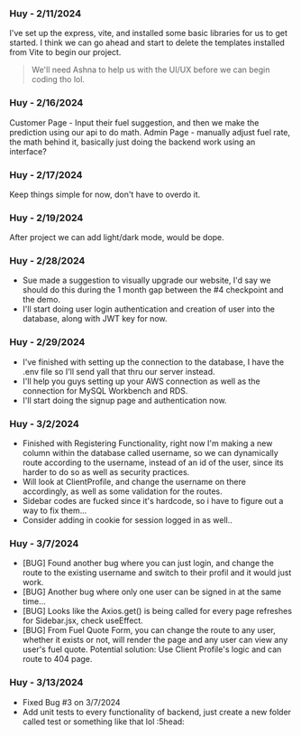 ### Huy - 2/11/2024
I've set up the express, vite, and installed some basic libraries for us to get started. 
I think we can go ahead and start to delete the templates installed from Vite to begin our project. 
> We'll need Ashna to help us with the UI/UX before we can begin coding tho lol.

### Huy - 2/16/2024
Customer Page - Input their fuel suggestion, and then we make the prediction using our api to do math.
Admin Page - manually adjust fuel rate, the math behind it, basically just doing the backend work using an interface?

### Huy - 2/17/2024
Keep things simple for now, don't have to overdo it.

### Huy - 2/19/2024
After project we can add light/dark mode, would be dope.

### Huy - 2/28/2024
- Sue made a suggestion to visually upgrade our website, I'd say we should do this during the 1 month gap between the #4 checkpoint and the demo.
- I'll start doing user login authentication and creation of user into the database, along with JWT key for now.

### Huy - 2/29/2024
- I've finished with setting up the connection to the database, I have the .env file so I'll send yall that thru our server instead.
- I'll help you guys setting up your AWS connection as well as the connection for MySQL Workbench and RDS.
- I'll start doing the signup page and authentication now.

### Huy - 3/2/2024
- Finished with Registering Functionality, right now I'm making a new column within the database called username, so we can dynamically route according to the username, instead of an id of the user, since its harder to do so as well as security practices.
- Will look at ClientProfile, and change the username on there accordingly, as well as some validation for the routes.
- Sidebar codes are fucked since it's hardcode, so i have to figure out a way to fix them...
- Consider adding in cookie for session logged in as well..
### Huy - 3/7/2024
- [BUG] Found another bug where you can just login, and change the route to the existing username and switch to their profil and it would just work.
- [BUG] Another bug where only one user can be signed in at the same time...
- [BUG] Looks like the Axios.get() is being called for every page refreshes for Sidebar.jsx, check useEffect.
- [BUG] From Fuel Quote Form, you can change the route to any user, whether it exists or not, will render the page and any user can view any user's fuel quote. Potential solution: Use Client Profile's logic and can route to 404 page.

### Huy - 3/13/2024
- Fixed Bug #3 on 3/7/2024
- Add unit tests to every functionality of backend, just create a new folder called test or something like that lol :5head:
